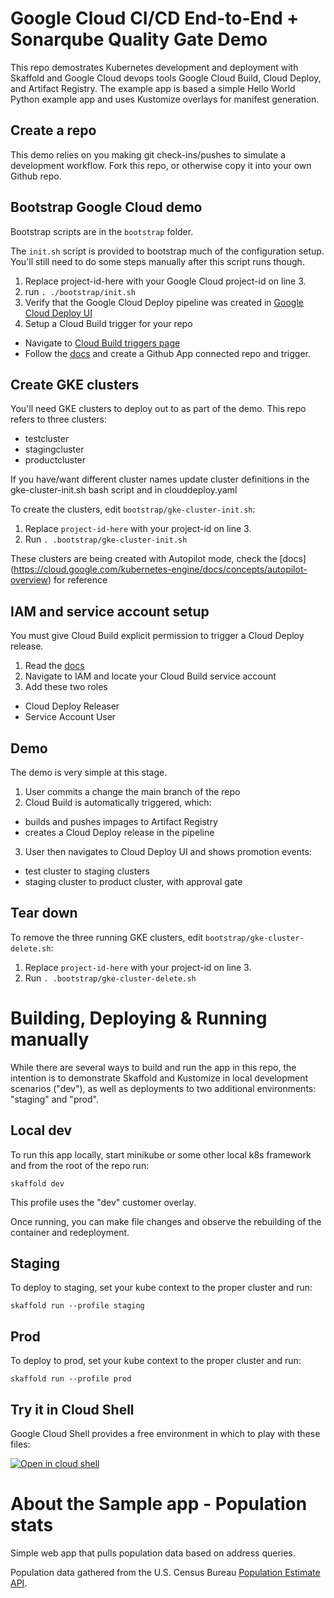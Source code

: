 # Google Cloud CI/CD End-to-End + Sonarqube Quality Gate Demo
This repo demostrates Kubernetes development and deployment with Skaffold and Google Cloud devops tools Google Cloud Build, Cloud Deploy, and Artifact Registry. The example app is based a simple Hello World Python example app and uses Kustomize overlays for manifest generation. 

## Create a repo
This demo relies on you making git check-ins/pushes to simulate a development workflow. Fork this repo, or otherwise copy it into your own Github repo.

## Bootstrap Google Cloud demo
Bootstrap scripts are in the `bootstrap` folder.

The `init.sh` script is provided to bootstrap much of the configuration setup. You'll still need to do some steps manually after this script runs though.

1. Replace project-id-here with your Google Cloud project-id on line 3.
2. run `. ./bootstrap/init.sh`
3. Verify that the Google Cloud Deploy pipeline was created in [Google Cloud Deploy UI](https://console.google.com/deploy/delivery-pipelines)
4. Setup a Cloud Build trigger for your repo
  * Navigate to [Cloud Build triggers page](https://console.google.com/cloud-build/triggers)
  * Follow the [docs](https://cloud.google.com/build/docs/automating-builds/build-repos-from-github) and create a Github App connected repo and trigger.

## Create GKE clusters
You'll need GKE clusters to deploy out to as part of the demo. This repo refers to three clusters:
* testcluster
* stagingcluster
* productcluster

If you have/want different cluster names update cluster definitions in the gke-cluster-init.sh bash script and in clouddeploy.yaml

To create the clusters, edit `bootstrap/gke-cluster-init.sh`:
1. Replace `project-id-here` with your project-id on line 3.
2. Run `. .bootstrap/gke-cluster-init.sh`

These clusters are being created with Autopilot mode, check the [docs] (https://cloud.google.com/kubernetes-engine/docs/concepts/autopilot-overview) for reference

## IAM and service account setup
You must give Cloud Build explicit permission to trigger a Cloud Deploy release.
1. Read the [docs](https://cloud.google.com/deploy/docs/integrating)
2. Navigate to IAM and locate your Cloud Build service account
3. Add these two roles
  * Cloud Deploy Releaser
  * Service Account User

## Demo
The demo is very simple at this stage.
1. User commits a change the main branch of the repo
2. Cloud Build is automatically triggered, which:
  * builds and pushes impages to Artifact Registry
  * creates a Cloud Deploy release in the pipeline
3. User then navigates to Cloud Deploy UI and shows promotion events:
  * test cluster to staging clusters
  * staging cluster to product cluster, with approval gate

## Tear down
To remove the three running GKE clusters, edit `bootstrap/gke-cluster-delete.sh`:
1. Replace `project-id-here` with your project-id on line 3.
2. Run `. .bootstrap/gke-cluster-delete.sh`

# Building, Deploying & Running manually
While there are several ways to build and run the app in this repo, the intention is to demonstrate Skaffold and Kustomize in local development scenarios ("dev"), as well as deployments to two additional environments: "staging" and "prod". 

## Local dev
To run this app locally, start minikube or some other local k8s framework and from the root of the repo run:

`skaffold dev`

This profile uses the "dev" customer overlay.

Once running, you can make file changes and observe the rebuilding of the container and redeployment.

## Staging 
To deploy to staging, set your kube context to the proper cluster and run:

`skaffold run --profile staging`

## Prod
To deploy to prod, set your kube context to the proper cluster and run:

`skaffold run --profile prod`

## Try it in Cloud Shell
Google Cloud Shell provides a free environment in which to play with these files:

[![Open in cloud shell](https://gstatic.com/cloudssh/images/open-btn.svg)](https://console.cloud.google.com/cloudshell/open?git_repo=https://github.com/vszal/pop-kustomize&page=editor&open_in_editor=skaffold.yaml)

# About the Sample app - Population stats

Simple web app that pulls population data based on address queries. 

Population data gathered from the U.S. Census Bureau [Population Estimate API](https://www.census.gov/data/developers/data-sets/popest-popproj/popest.html).
